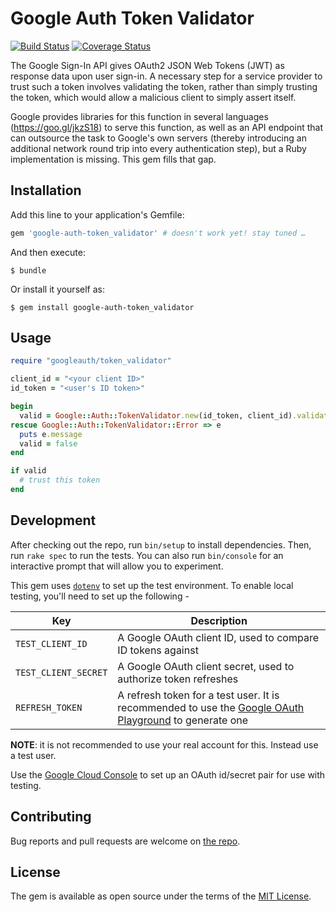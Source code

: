# Google Auth Token Validator

[![Build Status](https://travis-ci.org/hamza/google-auth-token-validator-ruby.svg?branch=master)](https://travis-ci.org/hamza/google-auth-token-validator-ruby)
[![Coverage Status](https://coveralls.io/repos/github/hamza/google-auth-token-validator-ruby/badge.svg?branch=master)](https://coveralls.io/github/hamza/google-auth-token-validator-ruby?branch=master)

The Google Sign-In API gives OAuth2 JSON Web Tokens (JWT) as response data upon user sign-in.
A necessary step for a service provider to trust such a token involves validating the token,
rather than simply trusting the token, which would allow a malicious client to simply assert
itself.

Google provides libraries for this function in several languages (https://goo.gl/jkzS18) to
serve this function, as well as an API endpoint that can outsource the task to Google's own
servers (thereby introducing an additional network round trip into every authentication step),
but a Ruby implementation is missing. This gem fills that gap.

## Installation

Add this line to your application's Gemfile:

```ruby
gem 'google-auth-token_validator' # doesn't work yet! stay tuned …
```

And then execute:

    $ bundle

Or install it yourself as:

    $ gem install google-auth-token_validator

## Usage

```ruby
require "googleauth/token_validator"

client_id = "<your client ID>"
id_token = "<user's ID token>"

begin
  valid = Google::Auth::TokenValidator.new(id_token, client_id).validate
rescue Google::Auth::TokenValidator::Error => e
  puts e.message
  valid = false
end

if valid
  # trust this token
end
```

## Development

After checking out the repo, run `bin/setup` to install dependencies. Then, run `rake spec` to run the tests. You can also run `bin/console` for an interactive prompt that will allow you to experiment.

This gem uses [`dotenv`](https://github.com/bkeepers/dotenv) to set up the test environment. To enable local testing, you'll need to set up the following -

|Key|Description|
|---|---|
|`TEST_CLIENT_ID`|A Google OAuth client ID, used to compare ID tokens against|
|`TEST_CLIENT_SECRET`|A Google OAuth client secret, used to authorize token refreshes|
|`REFRESH_TOKEN`|A refresh token for a test user. It is recommended to use the [Google OAuth Playground](https://developers.google.com/oauthplayground/) to generate one|

**NOTE**: it is not recommended to use your real account for this. Instead use a test user.

Use the [Google Cloud Console](https://console.cloud.google.com) to set up an OAuth id/secret pair for use with testing.

## Contributing

Bug reports and pull requests are welcome on [the repo](https://github.com/hamza/google_signin_token_validator).

## License

The gem is available as open source under the terms of the [MIT License](http://opensource.org/licenses/MIT).
